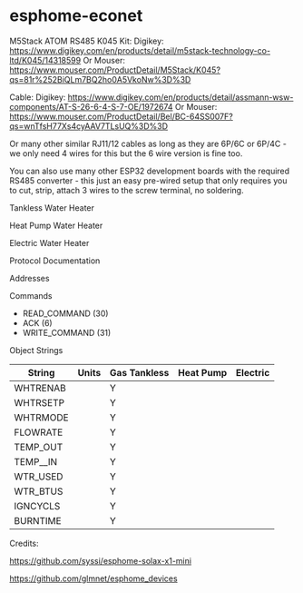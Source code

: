 # esphome-econet

M5Stack ATOM RS485 K045 Kit:
Digikey:
https://www.digikey.com/en/products/detail/m5stack-technology-co-ltd/K045/14318599 
Or Mouser:
https://www.mouser.com/ProductDetail/M5Stack/K045?qs=81r%252BiQLm7BQ2ho0A5VkoNw%3D%3D

Cable:
Digikey:
https://www.digikey.com/en/products/detail/assmann-wsw-components/AT-S-26-6-4-S-7-OE/1972674
Or Mouser:
https://www.mouser.com/ProductDetail/Bel/BC-64SS007F?qs=wnTfsH77Xs4cyAAV7TLsUQ%3D%3D

Or many other similar RJ11/12 cables as long as they are 6P/6C or 6P/4C - we only need 4 wires for this but the 6 wire version is fine too. 

You can also use many other ESP32 development boards with the required RS485 converter - this just an easy pre-wired setup that only requires you to cut, strip, attach 3 wires to the screw terminal, no soldering. 

Tankless Water Heater


Heat Pump Water Heater


Electric Water Heater

Protocol Documentation

Addresses

Commands
* READ_COMMAND (30)
* ACK (6)
* WRITE_COMMAND (31)

Object Strings

| String        | Units         | Gas Tankless | Heat Pump    | Electric |
| ------------- | ------------- |------------- |------------- |--------- |
| WHTRENAB      |               | Y            |              |          |
| WHTRSETP      |               | Y            |              |          |
| WHTRMODE      |               | Y            |              |          |
| FLOWRATE      |               | Y            |              |          |
| TEMP_OUT      |               | Y            |              |          |
| TEMP__IN      |               | Y            |              |          |
| WTR_USED      |               | Y            |              |          |
| WTR_BTUS      |               | Y            |              |          |
| IGNCYCLS      |               | Y            |              |          |
| BURNTIME      |               | Y            |              |          |

Credits:

https://github.com/syssi/esphome-solax-x1-mini

https://github.com/glmnet/esphome_devices
